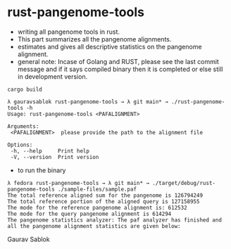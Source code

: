 # rust-pangenome-tools
 - writing all pangenome tools in rust. 
 - This part summarizes all the pangenome alignments. 
 - estimates and gives all descriptive statistics on the pangenome alignment. 
 - general note: Incase of Golang and RUST, please see the last commit message and if it says compiled binary then it is completed or else still in development version.
 ```
 cargo build
 
 ```

 ```
 λ gauravsablok rust-pangenome-tools → λ git main* → ./rust-pangenome-tools -h
 Usage: rust-pangenome-tools <PAFALIGNMENT>

 Arguments:
  <PAFALIGNMENT>  please provide the path to the alignment file

 Options:
  -h, --help     Print help
  -V, --version  Print version

 ```
 - to run the binary

 ```
 λ fedora rust-pangenome-tools → λ git main* → ./target/debug/rust-pangenome-tools ./sample-files/sample.paf
 The total reference aligned sum for the pangenome is 126794249
 The total reference portion of the aligned query is 127158955
 The mode for the reference pangenome alignment is: 612532
 The mode for the query pangenome alignment is 614294
 The pangenome statistics analyzer: The paf analyzer has finished and all the pangenome alignment statistics are given below:
 ```

 Gaurav Sablok
